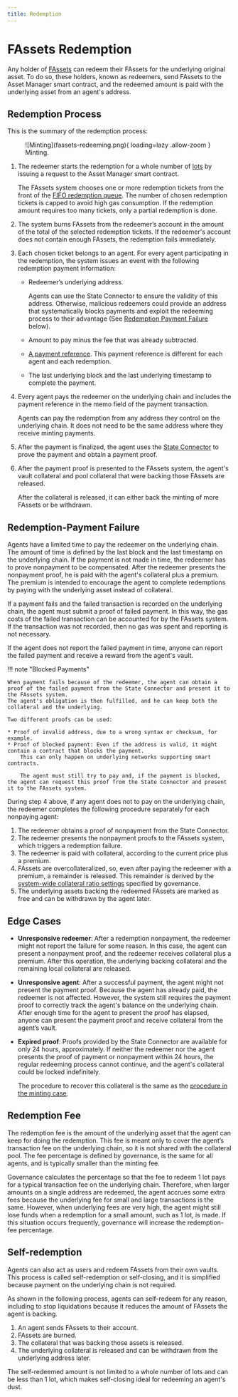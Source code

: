 ```yaml
---
title: Redemption
---
```


# FAssets Redemption

Any holder of [FAssets](./index.md) can redeem their FAssets for the underlying original asset.
To do so, these holders, known as redeemers, send FAssets to the Asset Manager smart contract, and the redeemed amount is paid with the underlying asset from an agent's address.

## Redemption Process

This is the summary of the redemption process:

<figure markdown>
  ![Minting](fassets-redeeming.png){ loading=lazy .allow-zoom }
  <figcaption>Minting.</figcaption>
</figure>

1. The redeemer starts the redemption for a whole number of [lots](./minting.md#lots) by issuing a request to the Asset Manager smart contract.

    The FAssets system chooses one or more redemption tickets from the front of the [FIFO redemption queue](./minting.md#redemption-tickets-and-the-redemption-queue).
    The number of chosen redemption tickets is capped to avoid high gas consumption.
    If the redemption amount requires too many tickets, only a partial redemption is done.

2. The system burns FAssets from the redeemer’s account in the amount of the total of the selected redemption tickets.
    If the redeemer's account does not contain enough FAssets, the redemption fails immediately.

3. Each chosen ticket belongs to an agent.
    For every agent participating in the redemption, the system issues an event with the following redemption payment information:

    * Redeemer’s underlying address.

        Agents can use the State Connector to ensure the validity of this address.
        Otherwise, malicious redeemers could provide an address that systematically blocks payments and exploit the redeeming process to their advantage (See [Redemption Payment Failure](#redemption-payment-failure) below).

    * Amount to pay minus the fee that was already subtracted.
    * [A payment reference](./minting.md#minting-payment-reference).
        This payment reference is different for each agent and each redemption.
    * The last underlying block and the last underlying timestamp to complete the payment.

4. Every agent pays the redeemer on the underlying chain and includes the payment reference in the memo field of the payment transaction.

    Agents can pay the redemption from any address they control on the underlying chain.
    It does not need to be the same address where they receive minting payments.

5. After the payment is finalized, the agent uses the [State Connector](../state-connector.md) to prove the payment and obtain a payment proof.

6. After the payment proof is presented to the FAssets system, the agent's vault collateral and pool collateral that were backing those FAssets are released.

    After the collateral is released, it can either back the minting of more FAssets or be withdrawn.

## Redemption-Payment Failure

Agents have a limited time to pay the redeemer on the underlying chain.
The amount of time is defined by the last block and the last timestamp on the underlying chain.
If the payment is not made in time, the redeemer has to prove nonpayment to be compensated.
After the redeemer presents the nonpayment proof, he is paid with the agent's collateral plus a premium.
The premium is intended to encourage the agent to complete redemptions by paying with the underlying asset instead of collateral.

If a payment fails and the failed transaction is recorded on the underlying chain, the agent must submit a proof of failed payment.
In this way, the gas costs of the failed transaction can be accounted for by the FAssets system.
If the transaction was not recorded, then no gas was spent and reporting is not necessary.

If the agent does not report the failed payment in time, anyone can report the failed payment and receive a reward from the agent's vault.

!!! note "Blocked Payments"

    When payment fails because of the redeemer, the agent can obtain a proof of the failed payment from the State Connector and present it to the FAssets system.
    The agent's obligation is then fulfilled, and he can keep both the collateral and the underlying.

    Two different proofs can be used:

    * Proof of invalid address, due to a wrong syntax or checksum, for example.
    * Proof of blocked payment: Even if the address is valid, it might contain a contract that blocks the payment.
        This can only happen on underlying networks supporting smart contracts.

        The agent must still try to pay and, if the payment is blocked, the agent can request this proof from the State Connector and present it to the FAssets system.

During step 4 above, if any agent does not to pay on the underlying chain, the redeemer completes the following procedure separately for each nonpaying agent:

1. The redeemer obtains a proof of nonpayment from the State Connector.
2. The redeemer presents the nonpayment proofs to the FAssets system, which triggers a redemption failure.
3. The redeemer is paid with collateral, according to the current price plus a premium.
4. FAssets are overcollateralized, so, even after paying the redeemer with a premium, a remainder is released.
   This remainder is derived by the [system-wide collateral ratio settings](./collateral.md#system-wide-thresholds) specified by governance.
5. The underlying assets backing the redeemed FAssets are marked as free and can be withdrawn by the agent later.

## Edge Cases

* **Unresponsive redeemer**: After a redemption nonpayment, the redeemer might not report the failure for some reason.
  In this case, the agent can present a nonpayment proof, and the redeemer receives collateral plus a premium.
  After this operation, the underlying backing collateral and the remaining local collateral are released.
* **Unresponsive agent**: After a successful payment, the agent might not present the payment proof.
  Because the agent has already paid, the redeemer is not affected.
  However, the system still requires the payment proof to correctly track the agent's balance on the underlying chain.
  After enough time for the agent to present the proof has elapsed, anyone can present the payment proof and receive collateral from the agent’s vault.
* **Expired proof**: Proofs provided by the State Connector are available for only 24 hours, approximately.
  If neither the redeemer nor the agent presents the proof of payment or nonpayment within 24 hours, the regular redeeming process cannot continue, and the agent's collateral could be locked indefinitely.

    The procedure to recover this collateral is the same as the [procedure in the minting case](./minting.md#edge-cases).

## Redemption Fee

The redemption fee is the amount of the underlying asset that the agent can keep for doing the redemption.
This fee is meant only to cover the agent’s transaction fee on the underlying chain, so it is not shared with the collateral pool.
The fee percentage is defined by governance, is the same for all agents, and is typically smaller than the minting fee.

Governance calculates the percentage so that the fee to redeem 1 lot pays for a typical transaction fee on the underlying chain.
Therefore, when larger amounts on a single address are redeemed, the agent accrues some extra fees because the underlying fee for small and large transactions is the same.
However, when underlying fees are very high, the agent might still lose funds when a redemption for a small amount, such as 1 lot, is made.
If this situation occurs frequently, governance will increase the redemption-fee percentage.

## Self-redemption

Agents can also act as users and redeem FAssets from their own vaults.
This process is called self-redemption or self-closing, and it is simplified because payment on the underlying chain is not required.

As shown in the following process, agents can self-redeem for any reason, including to stop liquidations because it reduces the amount of FAssets the agent is backing.

1. An agent sends FAssets to their account.
2. FAssets are burned.
3. The collateral that was backing those assets is released.
4. The underlying collateral is released and can be withdrawn from the underlying address later.

The self-redeemed amount is not limited to a whole number of lots and can be less than 1 lot, which makes self-closing ideal for redeeming an agent's dust.
